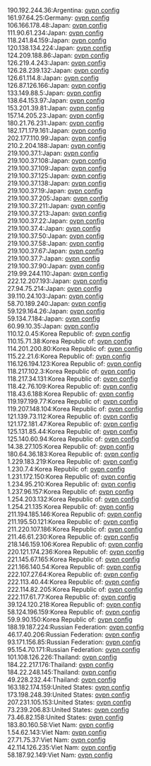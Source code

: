 190.192.244.36:Argentina: [ovpn config](vpn/190_192_244_36.ovpn)  
161.97.64.25:Germany: [ovpn config](vpn/161_97_64_25.ovpn)  
106.166.178.48:Japan: [ovpn config](vpn/106_166_178_48.ovpn)  
111.90.61.234:Japan: [ovpn config](vpn/111_90_61_234.ovpn)  
118.241.84.159:Japan: [ovpn config](vpn/118_241_84_159.ovpn)  
120.138.134.224:Japan: [ovpn config](vpn/120_138_134_224.ovpn)  
124.209.188.86:Japan: [ovpn config](vpn/124_209_188_86.ovpn)  
126.219.4.243:Japan: [ovpn config](vpn/126_219_4_243.ovpn)  
126.28.239.132:Japan: [ovpn config](vpn/126_28_239_132.ovpn)  
126.61.114.8:Japan: [ovpn config](vpn/126_61_114_8.ovpn)  
126.87.126.166:Japan: [ovpn config](vpn/126_87_126_166.ovpn)  
133.149.88.5:Japan: [ovpn config](vpn/133_149_88_5.ovpn)  
138.64.153.97:Japan: [ovpn config](vpn/138_64_153_97.ovpn)  
153.201.39.81:Japan: [ovpn config](vpn/153_201_39_81.ovpn)  
157.14.205.23:Japan: [ovpn config](vpn/157_14_205_23.ovpn)  
180.21.76.231:Japan: [ovpn config](vpn/180_21_76_231.ovpn)  
182.171.179.161:Japan: [ovpn config](vpn/182_171_179_161.ovpn)  
202.177.110.99:Japan: [ovpn config](vpn/202_177_110_99.ovpn)  
210.2.204.188:Japan: [ovpn config](vpn/210_2_204_188.ovpn)  
219.100.37.1:Japan: [ovpn config](vpn/219_100_37_1.ovpn)  
219.100.37.108:Japan: [ovpn config](vpn/219_100_37_108.ovpn)  
219.100.37.109:Japan: [ovpn config](vpn/219_100_37_109.ovpn)  
219.100.37.125:Japan: [ovpn config](vpn/219_100_37_125.ovpn)  
219.100.37.138:Japan: [ovpn config](vpn/219_100_37_138.ovpn)  
219.100.37.19:Japan: [ovpn config](vpn/219_100_37_19.ovpn)  
219.100.37.205:Japan: [ovpn config](vpn/219_100_37_205.ovpn)  
219.100.37.211:Japan: [ovpn config](vpn/219_100_37_211.ovpn)  
219.100.37.213:Japan: [ovpn config](vpn/219_100_37_213.ovpn)  
219.100.37.22:Japan: [ovpn config](vpn/219_100_37_22.ovpn)  
219.100.37.4:Japan: [ovpn config](vpn/219_100_37_4.ovpn)  
219.100.37.50:Japan: [ovpn config](vpn/219_100_37_50.ovpn)  
219.100.37.58:Japan: [ovpn config](vpn/219_100_37_58.ovpn)  
219.100.37.67:Japan: [ovpn config](vpn/219_100_37_67.ovpn)  
219.100.37.7:Japan: [ovpn config](vpn/219_100_37_7.ovpn)  
219.100.37.90:Japan: [ovpn config](vpn/219_100_37_90.ovpn)  
219.99.244.110:Japan: [ovpn config](vpn/219_99_244_110.ovpn)  
222.12.207.193:Japan: [ovpn config](vpn/222_12_207_193.ovpn)  
27.94.75.214:Japan: [ovpn config](vpn/27_94_75_214.ovpn)  
39.110.24.103:Japan: [ovpn config](vpn/39_110_24_103.ovpn)  
58.70.189.240:Japan: [ovpn config](vpn/58_70_189_240.ovpn)  
59.129.164.26:Japan: [ovpn config](vpn/59_129_164_26.ovpn)  
59.134.7.184:Japan: [ovpn config](vpn/59_134_7_184.ovpn)  
60.99.10.35:Japan: [ovpn config](vpn/60_99_10_35.ovpn)  
110.12.0.45:Korea Republic of: [ovpn config](vpn/110_12_0_45.ovpn)  
110.15.71.38:Korea Republic of: [ovpn config](vpn/110_15_71_38.ovpn)  
114.201.200.80:Korea Republic of: [ovpn config](vpn/114_201_200_80.ovpn)  
115.22.21.6:Korea Republic of: [ovpn config](vpn/115_22_21_6.ovpn)  
116.126.194.123:Korea Republic of: [ovpn config](vpn/116_126_194_123.ovpn)  
118.217.102.3:Korea Republic of: [ovpn config](vpn/118_217_102_3.ovpn)  
118.217.34.131:Korea Republic of: [ovpn config](vpn/118_217_34_131.ovpn)  
118.42.76.109:Korea Republic of: [ovpn config](vpn/118_42_76_109.ovpn)  
118.43.6.188:Korea Republic of: [ovpn config](vpn/118_43_6_188.ovpn)  
119.197.199.77:Korea Republic of: [ovpn config](vpn/119_197_199_77.ovpn)  
119.207.148.104:Korea Republic of: [ovpn config](vpn/119_207_148_104.ovpn)  
121.139.73.112:Korea Republic of: [ovpn config](vpn/121_139_73_112.ovpn)  
121.172.181.47:Korea Republic of: [ovpn config](vpn/121_172_181_47.ovpn)  
125.131.85.44:Korea Republic of: [ovpn config](vpn/125_131_85_44.ovpn)  
125.140.60.94:Korea Republic of: [ovpn config](vpn/125_140_60_94.ovpn)  
14.38.27.105:Korea Republic of: [ovpn config](vpn/14_38_27_105.ovpn)  
180.64.36.183:Korea Republic of: [ovpn config](vpn/180_64_36_183.ovpn)  
1.229.183.219:Korea Republic of: [ovpn config](vpn/1_229_183_219.ovpn)  
1.230.7.4:Korea Republic of: [ovpn config](vpn/1_230_7_4.ovpn)  
1.231.172.150:Korea Republic of: [ovpn config](vpn/1_231_172_150.ovpn)  
1.234.95.210:Korea Republic of: [ovpn config](vpn/1_234_95_210.ovpn)  
1.237.96.157:Korea Republic of: [ovpn config](vpn/1_237_96_157.ovpn)  
1.254.203.132:Korea Republic of: [ovpn config](vpn/1_254_203_132.ovpn)  
1.254.21.135:Korea Republic of: [ovpn config](vpn/1_254_21_135.ovpn)  
211.194.185.146:Korea Republic of: [ovpn config](vpn/211_194_185_146.ovpn)  
211.195.50.121:Korea Republic of: [ovpn config](vpn/211_195_50_121.ovpn)  
211.220.107.186:Korea Republic of: [ovpn config](vpn/211_220_107_186.ovpn)  
211.46.61.230:Korea Republic of: [ovpn config](vpn/211_46_61_230.ovpn)  
218.146.159.106:Korea Republic of: [ovpn config](vpn/218_146_159_106.ovpn)  
220.121.174.236:Korea Republic of: [ovpn config](vpn/220_121_174_236.ovpn)  
221.145.67.165:Korea Republic of: [ovpn config](vpn/221_145_67_165.ovpn)  
221.166.140.54:Korea Republic of: [ovpn config](vpn/221_166_140_54.ovpn)  
222.107.27.64:Korea Republic of: [ovpn config](vpn/222_107_27_64.ovpn)  
222.113.40.44:Korea Republic of: [ovpn config](vpn/222_113_40_44.ovpn)  
222.114.82.205:Korea Republic of: [ovpn config](vpn/222_114_82_205.ovpn)  
222.117.61.77:Korea Republic of: [ovpn config](vpn/222_117_61_77.ovpn)  
39.124.120.218:Korea Republic of: [ovpn config](vpn/39_124_120_218.ovpn)  
58.124.196.159:Korea Republic of: [ovpn config](vpn/58_124_196_159.ovpn)  
59.9.90.150:Korea Republic of: [ovpn config](vpn/59_9_90_150.ovpn)  
188.19.187.224:Russian Federation: [ovpn config](vpn/188_19_187_224.ovpn)  
46.17.40.206:Russian Federation: [ovpn config](vpn/46_17_40_206.ovpn)  
93.171.156.85:Russian Federation: [ovpn config](vpn/93_171_156_85.ovpn)  
95.154.70.171:Russian Federation: [ovpn config](vpn/95_154_70_171.ovpn)  
101.108.126.226:Thailand: [ovpn config](vpn/101_108_126_226.ovpn)  
184.22.217.176:Thailand: [ovpn config](vpn/184_22_217_176.ovpn)  
184.22.248.145:Thailand: [ovpn config](vpn/184_22_248_145.ovpn)  
49.228.232.44:Thailand: [ovpn config](vpn/49_228_232_44.ovpn)  
163.182.174.159:United States: [ovpn config](vpn/163_182_174_159.ovpn)  
173.198.248.39:United States: [ovpn config](vpn/173_198_248_39.ovpn)  
207.231.105.153:United States: [ovpn config](vpn/207_231_105_153.ovpn)  
73.239.206.83:United States: [ovpn config](vpn/73_239_206_83.ovpn)  
73.46.82.158:United States: [ovpn config](vpn/73_46_82_158.ovpn)  
183.80.160.58:Viet Nam: [ovpn config](vpn/183_80_160_58.ovpn)  
1.54.62.143:Viet Nam: [ovpn config](vpn/1_54_62_143.ovpn)  
27.71.75.37:Viet Nam: [ovpn config](vpn/27_71_75_37.ovpn)  
42.114.126.235:Viet Nam: [ovpn config](vpn/42_114_126_235.ovpn)  
58.187.92.149:Viet Nam: [ovpn config](vpn/58_187_92_149.ovpn)  
